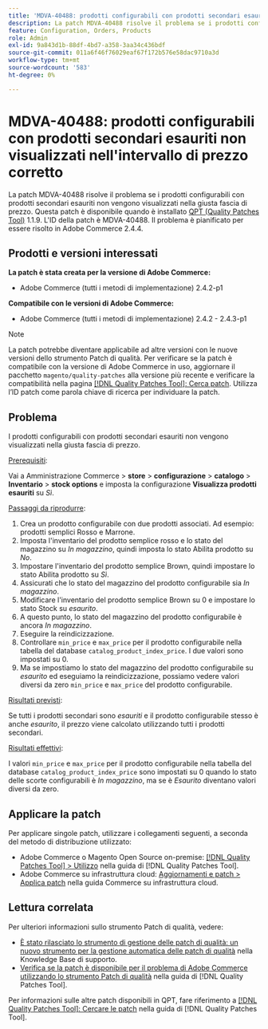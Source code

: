 ```yaml
---
title: 'MDVA-40488: prodotti configurabili con prodotti secondari esauriti non visualizzati nell''intervallo di prezzo corretto'
description: La patch MDVA-40488 risolve il problema se i prodotti configurabili con prodotti secondari esauriti non vengono visualizzati nella giusta fascia di prezzo. Questa patch è disponibile quando è installato [Quality Patches Tool (QPT)](https://experienceleague.adobe.com/en/docs/commerce-operations/tools/quality-patches-tool/quality-patches-tool-to-self-serve-quality-patches) 1.1.9. L'ID della patch è MDVA-40488. Il problema è pianificato per essere risolto in Adobe Commerce 2.4.4.
feature: Configuration, Orders, Products
role: Admin
exl-id: 9a843d1b-88df-4bd7-a358-3aa34c436bdf
source-git-commit: 011a6f46f76029eaf67f172b576e58dac9710a3d
workflow-type: tm+mt
source-wordcount: '583'
ht-degree: 0%

---
```


# MDVA-40488: prodotti configurabili con prodotti secondari esauriti non visualizzati nell&#39;intervallo di prezzo corretto

La patch MDVA-40488 risolve il problema se i prodotti configurabili con prodotti secondari esauriti non vengono visualizzati nella giusta fascia di prezzo. Questa patch è disponibile quando è installato [QPT (Quality Patches Tool)](https://experienceleague.adobe.com/en/docs/commerce-operations/tools/quality-patches-tool/quality-patches-tool-to-self-serve-quality-patches) 1.1.9. L&#39;ID della patch è MDVA-40488. Il problema è pianificato per essere risolto in Adobe Commerce 2.4.4.

## Prodotti e versioni interessati

**La patch è stata creata per la versione di Adobe Commerce:**

* Adobe Commerce (tutti i metodi di implementazione) 2.4.2-p1

**Compatibile con le versioni di Adobe Commerce:**

* Adobe Commerce (tutti i metodi di implementazione) 2.4.2 - 2.4.3-p1

>[!NOTE]
>
>La patch potrebbe diventare applicabile ad altre versioni con le nuove versioni dello strumento Patch di qualità. Per verificare se la patch è compatibile con la versione di Adobe Commerce in uso, aggiornare il pacchetto `magento/quality-patches` alla versione più recente e verificare la compatibilità nella pagina [[!DNL Quality Patches Tool]: Cerca patch](https://experienceleague.adobe.com/en/docs/commerce-operations/tools/quality-patches-tool/quality-patches-tool-to-self-serve-quality-patches). Utilizza l’ID patch come parola chiave di ricerca per individuare la patch.

## Problema

I prodotti configurabili con prodotti secondari esauriti non vengono visualizzati nella giusta fascia di prezzo.

<u>Prerequisiti</u>:

Vai a Amministrazione Commerce > **store** > **configurazione** > **catalogo** > **Inventario** > **stock options** e imposta la configurazione **Visualizza prodotti esauriti** su *Sì*.

<u>Passaggi da riprodurre</u>:

1. Crea un prodotto configurabile con due prodotti associati. Ad esempio: prodotti semplici Rosso e Marrone.
1. Imposta l&#39;inventario del prodotto semplice rosso e lo stato del magazzino su *In magazzino*, quindi imposta lo stato Abilita prodotto su *No*.
1. Impostare l&#39;inventario del prodotto semplice Brown, quindi impostare lo stato Abilita prodotto su *Sì*.
1. Assicurati che lo stato del magazzino del prodotto configurabile sia *In magazzino*.
1. Modificare l&#39;inventario del prodotto semplice Brown su 0 e impostare lo stato Stock su *esaurito*.
1. A questo punto, lo stato del magazzino del prodotto configurabile è ancora *In magazzino*.
1. Eseguire la reindicizzazione.
1. Controllare `min_price` e `max_price` per il prodotto configurabile nella tabella del database `catalog_product_index_price`. I due valori sono impostati su 0.
1. Ma se impostiamo lo stato del magazzino del prodotto configurabile su *esaurito* ed eseguiamo la reindicizzazione, possiamo vedere valori diversi da zero `min_price` e `max_price` del prodotto configurabile.

<u>Risultati previsti</u>:

Se tutti i prodotti secondari sono *esauriti* e il prodotto configurabile stesso è anche *esaurito*, il prezzo viene calcolato utilizzando tutti i prodotti secondari.

<u>Risultati effettivi</u>:

I valori `min_price` e `max_price` per il prodotto configurabile nella tabella del database `catalog_product_index_price` sono impostati su 0 quando lo stato delle scorte configurabili è *In magazzino*, ma se è *Esaurito* diventano valori diversi da zero.

## Applicare la patch

Per applicare singole patch, utilizzare i collegamenti seguenti, a seconda del metodo di distribuzione utilizzato:

* Adobe Commerce o Magento Open Source on-premise: [[!DNL Quality Patches Tool] > Utilizzo](/help/tools/quality-patches-tool/usage.md) nella guida di [!DNL Quality Patches Tool].
* Adobe Commerce su infrastruttura cloud: [Aggiornamenti e patch > Applica patch](https://experienceleague.adobe.com/docs/commerce-cloud-service/user-guide/develop/upgrade/apply-patches.html) nella guida Commerce su infrastruttura cloud.

## Lettura correlata

Per ulteriori informazioni sullo strumento Patch di qualità, vedere:

* [È stato rilasciato lo strumento di gestione delle patch di qualità: un nuovo strumento per la gestione automatica delle patch di qualità](https://experienceleague.adobe.com/en/docs/commerce-operations/tools/quality-patches-tool/quality-patches-tool-to-self-serve-quality-patches) nella Knowledge Base di supporto.
* [Verifica se la patch è disponibile per il problema di Adobe Commerce utilizzando lo strumento Patch di qualità](/help/tools/quality-patches-tool/patches-available-in-qpt/check-patch-for-magento-issue-with-magento-quality-patches.md) nella guida di [!DNL Quality Patches Tool].

Per informazioni sulle altre patch disponibili in QPT, fare riferimento a [[!DNL Quality Patches Tool]: Cercare le patch](https://experienceleague.adobe.com/tools/commerce-quality-patches/index.html) nella guida di [!DNL Quality Patches Tool].
